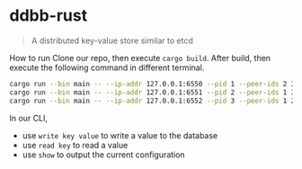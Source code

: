 # ddbb-rust
> A distributed key-value store similar to etcd

How to run
Clone our repo, then execute `cargo build`.
After build, then execute the following command in different terminal.

```bash
cargo run --bin main -- --ip-addr 127.0.0.1:6550 --pid 1 --peer-ids 2 3 --peers-addrs 127.0.0.1:6551 127.0.0.1:6552
cargo run --bin main -- --ip-addr 127.0.0.1:6551 --pid 2 --peer-ids 1 3 --peers-addrs 127.0.0.1:6550 127.0.0.1:6552
cargo run --bin main -- --ip-addr 127.0.0.1:6552 --pid 3 --peer-ids 1 2 --peers-addrs 127.0.0.1:6550 127.0.0.1:6551
```

In our CLI,

- use `write key value` to write a value to the database
- use `read key` to read a value
- use `show` to output the current configuration